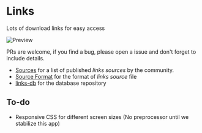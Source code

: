 # Links
Lots of download links for easy access

![Preview](https://cloud.githubusercontent.com/assets/486818/11321149/e8a91b56-90bb-11e5-8ebb-b1cf7b57a25a.gif)

PRs are welcome, if you find a bug, please open a issue and don't forget to include details.

* [Sources](https://github.com/links-js/links/wiki/Sources) for a list of published *links sources* by the community.
* [Source Format](https://github.com/links-js/links/wiki/Source-Format) for the format of *links source* file
* [links-db](https://github.com/links-js/links-db) for the database repository

## To-do

* Responsive CSS for different screen sizes (No preprocessor until we stabilize this app)